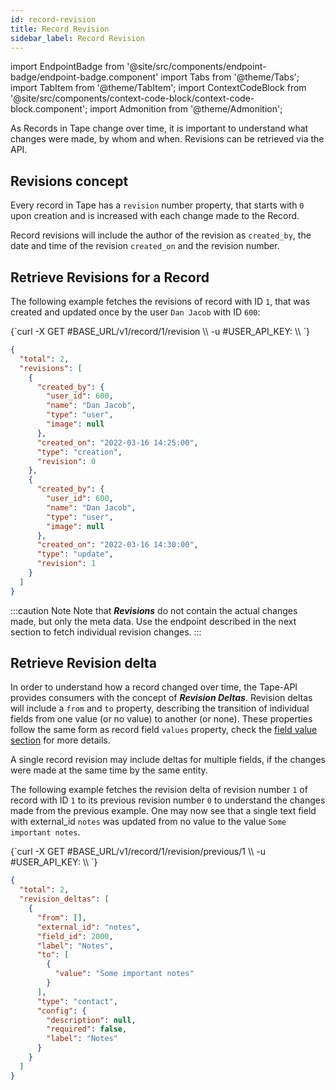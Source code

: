 ```yaml
---
id: record-revision
title: Record Revision
sidebar_label: Record Revision
---
```


import EndpointBadge from '@site/src/components/endpoint-badge/endpoint-badge.component'
import Tabs from '@theme/Tabs';
import TabItem from '@theme/TabItem';
import ContextCodeBlock from '@site/src/components/context-code-block/context-code-block.component';
import Admonition from '@theme/Admonition';

As Records in Tape change over time, it is important to understand what changes were made, by whom and when. Revisions can be retrieved via the API.

## Revisions concept

Every record in Tape has a `revision` number property, that starts with `0` upon creation and is increased with each change made to the Record.

Record revisions will include the author of the revision as `created_by`, the date and time of the revision `created_on` and the revision number.

## Retrieve Revisions for a Record

<EndpointBadge method="GET" url="https://api.tapeapp.com/v1/record/{record_id}/revision" />

The following example fetches the revisions of record with ID `1`, that was created and updated once by the user `Dan Jacob` with ID `600`:

<ContextCodeBlock language="shell" title='➡️      Request'>
{`curl -X GET #BASE_URL/v1/record/1/revision  \\
  -u #USER_API_KEY: \\
`}
</ContextCodeBlock>

```json title='⬅️      Response'
{
  "total": 2,
  "revisions": [
    {
      "created_by": {
        "user_id": 600,
        "name": "Dan Jacob",
        "type": "user",
        "image": null
      },
      "created_on": "2022-03-16 14:25:00",
      "type": "creation",
      "revision": 0
    },
    {
      "created_by": {
        "user_id": 600,
        "name": "Dan Jacob",
        "type": "user",
        "image": null
      },
      "created_on": "2022-03-16 14:30:00",
      "type": "update",
      "revision": 1
    }
  ]
}
```

:::caution Note
Note that **_Revisions_** do not contain the actual changes made, but only the meta data. Use the endpoint described in the next section to fetch individual revision changes.
:::

## Retrieve Revision delta

<EndpointBadge method="GET" url="https://api.tapeapp.com/v1/record/{record_id}/revision/previous/{toRevisionId}" />

In order to understand how a record changed over time, the Tape-API provides consumers with the concept of **_Revision Deltas_**. Revision deltas will include a `from` and `to` property, describing the transition of individual fields from one value (or no value) to another (or none). These properties follow the same form as record field `values` property, check the [field value section](/docs/api/resource/field-value/general) for more details.

A single record revision may include deltas for multiple fields, if the changes were made at the same time by the same entity.

The following example fetches the revision delta of revision number `1` of record with ID `1` to its previous revision number `0` to understand the changes made from the previous example. One may now see that a single text field with external_id `notes` was updated from no value to the value `Some important notes`.

<ContextCodeBlock language="shell" title='➡️      Request'>
{`curl -X GET #BASE_URL/v1/record/1/revision/previous/1  \\
  -u #USER_API_KEY: \\
`}
</ContextCodeBlock>

```json title='⬅️      Response'
{
  "total": 2,
  "revision_deltas": [
    {
      "from": [],
      "external_id": "notes",
      "field_id": 2000,
      "label": "Notes",
      "to": [
        {
          "value": "Some important notes"
        }
      ],
      "type": "contact",
      "config": {
        "description": null,
        "required": false,
        "label": "Notes"
      }
    }
  ]
}
```
